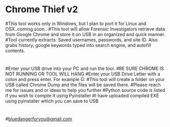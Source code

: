 # Chrome Thief v2
#This tool works only in Windows, but I plan to port  it for Linux and OSX..coming soon..
#This tool will allow Forensic Investigators retrieve data from Google Chrome and store it on USB in an organized and quick manner.
#Tool currently extracts: Saved usernames, passwords, and site ID. Also grabs history, google keywords typed into search engine, and autofill contents.
#
#
#Enter your USB drive into your PC and run the tool.
#BE SURE CHROME IS NOT RUNNING OR TOOL WILL HANG 
#Enter your USB Drive Letter with a colon and press enter. For example G:
#This tool will create a folder on your USB called Chrome Dump and the files will be saved there.
#Please reach me for issues and or ideas to help you further
#Python source code is listed if you wish to compile it using Pyinstaller
#I have uploaded compiled EXE using pyinstaller which you can save to USB
#
#bluedangerforyou@gmail.com

